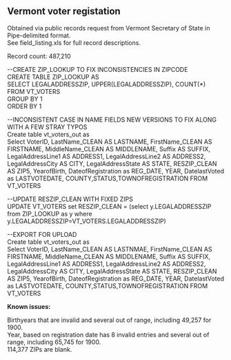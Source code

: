## Vermont voter registation

Obtained via public records request from Vermont Secretary of State in Pipe-delimited format.  
See field_listing.xls for full record descriptions.  

Record count: 487,210  


--CREATE ZIP_LOOKUP TO FIX INCONSISTENCIES IN ZIPCODE  
CREATE TABLE ZIP_LOOKUP AS  
SELECT LEGALADDRESSZIP, UPPER(LEGALADDRESSZIP), COUNT(*)  
FROM VT_VOTERS  
GROUP BY 1  
ORDER BY 1  


--INCONSISTENT CASE IN NAME FIELDS NEW VERSIONS TO FIX ALONG WITH A FEW STRAY TYPOS  
Create table vt_voters_out as  
Select VoterID, LastName_CLEAN AS LASTNAME, FirstName_CLEAN AS FIRSTNAME, MiddleName_CLEAN AS MIDDLENAME,
Suffix AS SUFFIX, LegalAddressLine1 AS ADDRESS1, LegalAddressLine2 AS ADDRESS2, 
LegalAddressCity AS CITY, LegalAddressState AS STATE, RESZIP_CLEAN AS ZIP5, YearofBirth,
DateofRegistration as REG_DATE, YEAR, DatelastVoted as LASTVOTEDATE, COUNTY,STATUS,TOWNOFREGISTRATION FROM VT_VOTERS  

--UPDATE RESZIP_CLEAN WITH FIXED ZIPS  
UPDATE VT_VOTERS
set RESZIP_CLEAN = (select y.LEGALADDRESSZIP from ZIP_LOOKUP as y where y.LEGALADDRESSZIP=VT_VOTERS.LEGALADDRESSZIP)  

--EXPORT FOR UPLOAD  
Create table vt_voters_out as  
Select VoterID, LastName_CLEAN AS LASTNMAE, FirstName_CLEAN AS FIRSTNAME, MiddleName_CLEAN AS MIDDLENAME,
Suffix AS SUFFIX, LegalAddressLine1 AS ADDRESS1, LegalAddressLine2 AS ADDRESS2, 
LegalAddressCity AS CITY, LegalAddressState AS STATE, RESZIP_CLEAN AS ZIP5, YearofBirth,
DateofRegistration as REG_DATE, YEAR, DatelastVoted as LASTVOTEDATE, COUNTY,STATUS,TOWNOFREGISTRATION FROM VT_VOTERS  

**Known issues:**

Birthyears that are invalid and several out of range, including 49,257 for 1900.  
Year, based on registration date has 8 invalid entries and several out of range, including 65,745 for 1900.  
114,377 ZIPs are blank.  

 
